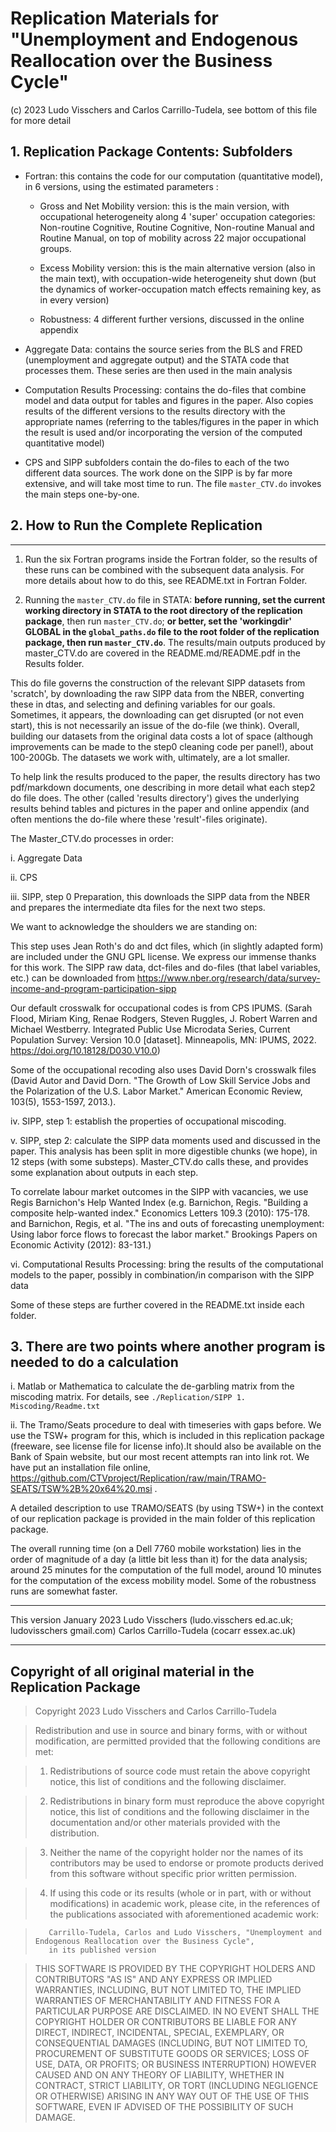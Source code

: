 # Replication Materials for "Unemployment and Endogenous Reallocation over the Business Cycle"

(c) 2023 Ludo Visschers and Carlos Carrillo-Tudela, see bottom of this file for more detail



## 1. Replication Package Contents: Subfolders

* Fortran: this contains the code for our computation (quantitative model), in 6 versions, using the estimated parameters :
 
    - Gross and Net Mobility version: this is the main version, with occupational heterogeneity along 4 'super' occupation categories: Non-routine Cognitive, Routine Cognitive, Non-routine Manual and Routine Manual, on top of mobility across 22 major occupational groups.

    - Excess Mobility version: this is the main alternative version (also in the main text), with occupation-wide heterogeneity shut down (but the dynamics of worker-occupation match effects remaining key, as in every version)
        
    - Robustness: 4 different further versions, discussed in the online appendix  

* Aggregate Data: contains the source series from the BLS and FRED (unemployment and aggregate output) and the STATA code that processes them.  These series are then used in the main analysis

* Computation Results Processing: contains the do-files that combine model and data output for tables and figures in the paper. Also copies results of the different versions to the results directory with the appropriate names (referring to the tables/figures in the paper in which the result is used and/or incorporating the version of the computed quantitative model)

* CPS and SIPP subfolders contain the do-files to each of the two different data sources. The work done on the SIPP is by far more extensive, and will take most time to run. The file `master_CTV.do` invokes the main steps one-by-one.   


## 2. How to Run the Complete Replication
----------------------------------------------------

1. Run the six Fortran programs inside the Fortran folder, so the results of these runs can be combined with the subsequent data analysis. For more details about how to do this, see README.txt in Fortran Folder.

2. Running the `master_CTV.do` file in STATA: **before running, set the current working directory in STATA to the root directory of the replication package**, then run `master_CTV.do`; **or better, set the 'workingdir' GLOBAL in the `global_paths.do` file to the root folder of the replication package, then run `master_CTV.do`**. The results/main outputs produced by master_CTV.do are covered in the README.md/README.pdf in the Results folder.

This do file governs the construction of the relevant SIPP datasets from 'scratch', by downloading the raw SIPP data from the NBER, converting these in dtas, and selecting and defining variables for our goals. Sometimes, it appears, the downloading can get disrupted (or not even start), this is not necessarily an issue of the do-file (we think). Overall, building our datasets from the original data costs a lot of space (although improvements can be made to the step0 cleaning code per panel!), about 100-200Gb. The datasets we work with, ultimately, are a lot smaller. 

To help link the results produced to the paper, the results directory has two pdf/markdown documents, one describing in more detail what each step2 do file does. The other (called 'results directory') gives the underlying results behind tables and pictures in the paper and online appendix (and often mentions the do-file where these 'result'-files originate). 



The Master_CTV.do processes in order:

i. Aggregate Data

ii.	CPS 

iii. SIPP, step 0 Preparation, this downloads the SIPP data from the NBER and prepares the intermediate dta files for the next two steps. 

We want to acknowledge the shoulders we are standing on: 

This step uses Jean Roth's do and dct files, which (in slightly adapted form) are included under the GNU GPL license. We express our immense thanks for this work. The SIPP raw data, dct-files and do-files (that label variables, etc.) can be downloaded from https://www.nber.org/research/data/survey-income-and-program-participation-sipp

Our default crosswalk for occupational codes is from CPS IPUMS. (Sarah Flood, Miriam King, Renae Rodgers, Steven Ruggles, J. Robert Warren and Michael Westberry. Integrated Public Use Microdata Series, Current Population Survey: Version 10.0 [dataset]. Minneapolis, MN: IPUMS, 2022. https://doi.org/10.18128/D030.V10.0)

Some of the occupational recoding also uses David Dorn's crosswalk files (David Autor and David Dorn. "The Growth of Low Skill Service Jobs and the Polarization of the U.S. Labor Market." American Economic Review, 103(5), 1553-1597, 2013.). 

iv. SIPP, step 1: establish the properties of occupational miscoding.

v. SIPP, step 2: calculate the SIPP data moments used and discussed in the paper. This analysis has been split in more digestible chunks (we hope), in 12 steps (with some substeps). Master_CTV.do calls these, and provides some explanation about outputs in each step. 

To correlate labour market outcomes in the SIPP with vacancies, we use Regis Barnichon's Help Wanted Index (e.g. Barnichon, Regis. "Building a composite help-wanted index." Economics Letters 109.3 (2010): 175-178. and Barnichon, Regis, et al. "The ins and outs of forecasting unemployment: Using labor force flows to forecast the labor market." Brookings Papers on Economic Activity (2012): 83-131.)
     

vi. Computational Results Processing: bring the results of the computational models to the paper, possibly in combination/in comparison with the SIPP data 
     
Some of these steps are further covered in the README.txt inside each folder. 

## 3. There are two points where another program is needed to do a calculation


i. Matlab or Mathematica to calculate the de-garbling matrix from the miscoding matrix. For details, see `./Replication/SIPP 1. Miscoding/Readme.txt`

ii. The Tramo/Seats procedure to deal with timeseries with gaps before. We use the TSW+ program for this, which is included in this replication package (freeware, see license file for license info).It should also be available on the Bank of Spain website, but our most recent attempts ran into link rot. We have put an installation file online, https://github.com/CTVproject/Replication/raw/main/TRAMO-SEATS/TSW%2B%20x64%20.msi . 

A detailed description to use TRAMO/SEATS (by using TSW+) in the context of our replication package is provided in the main folder of this replication package. 


The overall running time (on a Dell 7760 mobile workstation) lies in the order of magnitude of a day (a little bit less than it) for the data analysis; around 25 minutes for the computation of the full model, around 10 minutes for the computation of the excess mobility model. Some of the robustness runs are somewhat faster.


-------------------------------
This version January 2023
    Ludo Visschers (ludo.visschers <at> ed.ac.uk; ludovisschers <at> gmail.com)
    Carlos Carrillo-Tudela (cocarr <at> essex.ac.uk)


-----------------------------------------------------
Copyright of all original material in the Replication Package
-----------------------------------------------------


 
 
> Copyright 2023 Ludo Visschers and Carlos Carrillo-Tudela
 
 
> Redistribution and use in source and binary forms, with or without modification, are permitted provided that the following conditions are met:

> 1. Redistributions of source code must retain the above copyright notice, this list of conditions and the following disclaimer.

> 2. Redistributions in binary form must reproduce the above copyright notice, this list of conditions and the following disclaimer in the documentation and/or other materials provided with the distribution.

> 3. Neither the name of the copyright holder nor the names of its contributors may be used to endorse or promote products derived from this software without specific prior written permission.

> 4. If using this code or its results (whole or in part, with or without modifications) in academic work, please cite, in the references of the publications associated with aforementioned academic work:  

>        Carrillo-Tudela, Carlos and Ludo Visschers, "Unemployment and Endogenous Reallocation over the Business Cycle", 
>        in its published version


> THIS SOFTWARE IS PROVIDED BY THE COPYRIGHT HOLDERS AND CONTRIBUTORS "AS IS" AND ANY EXPRESS OR IMPLIED WARRANTIES, INCLUDING, BUT NOT LIMITED TO, THE IMPLIED WARRANTIES OF MERCHANTABILITY AND FITNESS FOR A PARTICULAR PURPOSE ARE DISCLAIMED. IN NO EVENT SHALL THE COPYRIGHT HOLDER OR CONTRIBUTORS BE LIABLE FOR ANY DIRECT, INDIRECT, INCIDENTAL, SPECIAL, EXEMPLARY, OR CONSEQUENTIAL DAMAGES (INCLUDING, BUT NOT LIMITED TO, PROCUREMENT OF SUBSTITUTE GOODS OR SERVICES; LOSS OF USE, DATA, OR PROFITS; OR BUSINESS INTERRUPTION) HOWEVER CAUSED AND ON ANY THEORY OF LIABILITY, WHETHER IN CONTRACT, STRICT LIABILITY, OR TORT (INCLUDING NEGLIGENCE OR OTHERWISE) ARISING IN ANY WAY OUT OF THE USE OF THIS SOFTWARE, EVEN IF ADVISED OF THE POSSIBILITY OF SUCH DAMAGE.

